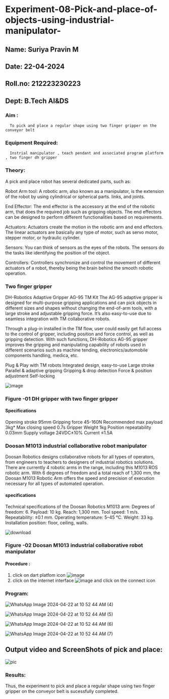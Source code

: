 # Experiment-08-Pick-and-place-of-objects-using-industrial-manipulator-
## Name: Suriya Pravin M
## Date: 22-04-2024
## Roll.no: 212223230223
## Dept: B.Tech AI&DS
### Aim :
      To pick and place a regular shape using two finger gripper on the conveyor belt 
### Equipment Required: 
      Instrial manipulator , teach pendant and associated program platform , two finger dh gripper 
      
### Theory: 

A pick and place robot has several dedicated parts, such as:

Robot Arm tool: A robotic arm, also known as a manipulator, is the extension of the robot by using cylindrical or spherical parts. links, and joints.

End Effector: The end effector is the accessory at the end of the robotic arm, that does the required job such as gripping objects. The end effectors can be designed to perform different functionalities based on requirements.

Actuators: Actuators create the motion in the robotic arm and end effectors. The linear actuators are basically any type of motor, such as servo motor, stepper motor, or hydraulic cylinder.

Sensors: You can think of sensors as the eyes of the robots. The sensors do the tasks like identifying the position of the object.

Controllers: Controllers synchronize and control the movement of different actuators of a robot, thereby being the brain behind the smooth robotic operation.


### Two finger gripper 

DH-Robotics
Adaptive Gripper AG-95 TM Kit
The AG-95 adaptive gripper is designed for multi-purpose gripping applications and can pick objects in different sizes and shapes without changing the end-of-arm tools, with a large stroke and adjustable gripping force. It’s also easy-to-use due to seamless integration with TM collaborative robots.

Through a plug-in installed in the TM flow, user could easily get full access to the control of gripper, including position and force control, as well as gripping detection. With such functions, DH-Robotics AG-95 gripper improves the gripping and manipulating capability of robots used in different scenarios such as machine tending, electronics/automobile components handling, medica, etc.

Plug & Play with TM robots
Integrated design, easy-to-use
Large stroke
Parallel & adaptive gripping
Gripping & drop detection
Force & position adjustment
Self-locking

![image](https://user-images.githubusercontent.com/36288975/201618444-9b5a4749-9663-464d-814b-170217763a76.png)
### Figure -01 DH gripper with two finger gripper 

#### Specifications

Opening stroke	95mm
Gripping force 	45-160N
Recommended max payload	3kg*
Max closing speed	0.7s
Gripper Weight	1kg
Position repeatability	0.03mm
Supply voltage	24VDC±10%
Current	≤1.5A



### Doosan M1013 industrial collaborative robot manipulator 
Doosan Robotics designs collaborative robots for all types of operators, from engineers to teachers to designers of industrial robotics solutions. There are currently 4 robotic arms in the range, including this M1013 ROS robotic arm. With 6 degrees of freedom and a total reach of 1,300 mm, the Doosan M1013 Robotic Arm offers the speed and precision of execution necessary for all types of automated operation.

#### specifications 
Technical specifications of the Doosan Robotics M1013 arm:
Degrees of freedom: 6.
Payload: 10 kg.
Reach: 1,300 mm.
Tool speed: 1 m/s.
Repeatability: ±0.1 mm.
Operating temperature: 5–45 °C.
Weight: 33 kg.
Installation position: floor, ceiling, walls.



![download](https://user-images.githubusercontent.com/36288975/201624230-89cc83ff-cecd-49ea-84c6-c67066e9d157.jpg)

### Figure -02 Doosan M1013 industrial collaborative robot manipulator 

#### Procedure : 

1. click on dart platfom icon ![image](https://user-images.githubusercontent.com/36288975/201621038-f1248586-5c20-40fd-8a74-68c7d8b44939.png)
2. click on the internet interface 
![image](https://user-images.githubusercontent.com/36288975/201621235-3b8b46a9-3c19-4207-9ea2-6a7954eb6135.png)
and click on the connect icon 



















### Program:

![WhatsApp Image 2024-04-22 at 10 52 44 AM (4)](https://github.com/Suriya-Pravin-M/Experiment-08-Pick-and-place-of-objects-using-industrial-manipulator-/assets/150010919/d528031b-eb66-492a-b8ee-3d8db67a15ec)

![WhatsApp Image 2024-04-22 at 10 52 44 AM (5)](https://github.com/Suriya-Pravin-M/Experiment-08-Pick-and-place-of-objects-using-industrial-manipulator-/assets/150010919/7e2137df-015a-4191-993d-e86194cc1e00)

![WhatsApp Image 2024-04-22 at 10 52 44 AM (6)](https://github.com/Suriya-Pravin-M/Experiment-08-Pick-and-place-of-objects-using-industrial-manipulator-/assets/150010919/39a32164-ff7a-4b4c-b11a-95c2d2c4d3bc)

![WhatsApp Image 2024-04-22 at 10 52 44 AM (7)](https://github.com/Suriya-Pravin-M/Experiment-08-Pick-and-place-of-objects-using-industrial-manipulator-/assets/150010919/32453a8c-8a28-474d-a1e2-a393dd99ff76)

## Output video and ScreenShots of pick and place:

![pic](https://github.com/Suriya-Pravin-M/Experiment-08-Pick-and-place-of-objects-using-industrial-manipulator-/assets/150010919/ac9556b0-b22d-4f55-bfb5-439f8ea260bf)

### Results: 

Thus, the experiment to pick and place a regular shape using two finger gripper on the conveyor belt is sucessfully completed.




